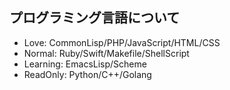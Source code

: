 ## プログラミング言語について

* Love: CommonLisp/PHP/JavaScript/HTML/CSS
* Normal: Ruby/Swift/Makefile/ShellScript
* Learning: EmacsLisp/Scheme
* ReadOnly: Python/C++/Golang
